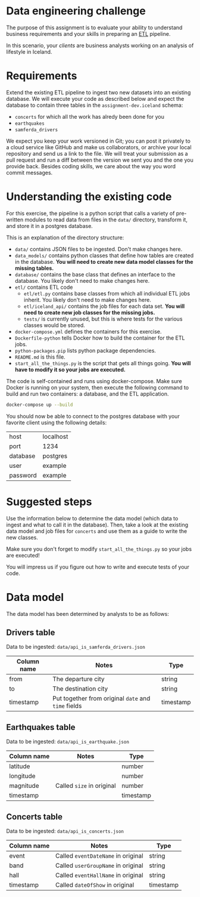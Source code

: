 # Data engineering challenge

The purpose of this assignment is to evaluate your ability to understand business requirements and your skills in preparing an [ETL](https://en.wikipedia.org/wiki/Extract,_transform,_load) pipeline.

In this scenario, your _clients_ are business analysts working on an analysis of lifestyle in Iceland.

# Requirements

Extend the existing ETL pipeline to ingest two new datasets into an existing database. We will execute your code as described below and expect the database to contain three tables in the `assignment-dev.iceland` schema:

- `concerts` for which all the work has alredy been done for you
- `earthquakes`
- `samferda_drivers`

We expect you keep your work versioned in Git; you can post it privately to a cloud service like GitHub and make us collaborators, or archive your local repository and send us a link to the file. We will treat your submission as a pull request and run a diff between the version we sent you and the one you provide back. Besides coding skills, we care about the way you word commit messages.

# Understanding the existing code

For this exercise, the pipeline is a python script that calls a variety of pre-written modules to read data from files in the `data/` directory, transform it, and store it in a postgres database.

This is an explanation of the directory structure:

- `data/` contains JSON files to be ingested. Don't make changes here.
- `data_models/` contains python classes that define how tables are created in the database. **You will need to create new data model classes for the missing tables.**
- `database/` contains the base class that defines an interface to the database. You likely don't need to make changes here.
- `etl/` contains ETL code
    - `etl/etl.py` contains base classes from which all individual ETL jobs inherit. You likely don't need to make changes here.
    - `etl/iceland_api/` contains the job files for each data set. **You will need to create new job classes for the missing jobs.**
    - `tests/` is currently unused, but this is where tests for the various classes would be stored.
- `docker-compose.yml` defines the containers for this exercise.
- `Dockerfile-python` tells Docker how to build the container for the ETL jobs.
- `python-packages.pip` lists python package dependencies.
- `README.md` is this file.
- `start_all_the_things.py` is the script that gets all things going. **You will have to modify it so your jobs are executed.**

The code is self-contained and runs using docker-compose. Make sure Docker is running on your system, then execute the following command to build and run two containers: a database, and the ETL application.

```bash
docker-compose up --build
```

You should now be able to connect to the postgres database with your favorite client using the following details:

| | |
|---|---|
| host | localhost |
| port | 1234 |
| database | postgres |
| user | example |
| password | example |

# Suggested steps

Use the information below to determine the data model (which data to ingest and what to call it in the database). Then, take a look at the existing data model and job files for `concerts` and use them as a guide to write the new classes. 

Make sure you don't forget to modify `start_all_the_things.py` so your jobs are executed!

You will impress us if you figure out how to write and execute tests of your code.

# Data model

The data model has been determined by analysts to be as follows:

## Drivers table

Data to be ingested: `data/api_is_samferda_drivers.json`

| Column name | Notes | Type |
| --- | --- | --- |
| from | The departure city | string |
| to | The destination city | string |
| timestamp | Put together from original `date` and `time` fields | timestamp |


## Earthquakes table

Data to be ingested: `data/api_is_earthquake.json`

| Column name | Notes | Type |
| --- | --- | --- |
| latitude | | number |
| longitude | | number |
| magnitude | Called `size` in original| number |
| timestamp | | timestamp |

## Concerts table

Data to be ingested: `data/api_is_concerts.json`

| Column name | Notes | Type |
| --- | --- | --- |
| event | Called `eventDateName` in original | string |
| band | Called `userGroupName` in original | string |
| hall | Called `eventHallName` in original| string |
| timestamp | Called `dateOfShow` in original| timestamp |
